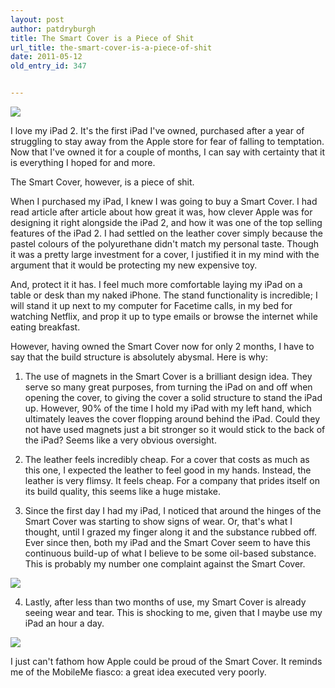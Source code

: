 ```yaml
---
layout: post
author: patdryburgh
title: The Smart Cover is a Piece of Shit
url_title: the-smart-cover-is-a-piece-of-shit
date: 2011-05-12
old_entry_id: 347


---
```


![](http://media.tumblr.com/tumblr_ll3vnxu7Pb1qzormt.jpg)

I love my iPad 2. It's the first iPad I've owned, purchased after a year of struggling to stay away from the Apple store for fear of falling to temptation. Now that I've owned it for a couple of months, I can say with certainty that it is everything I hoped for and more.

The Smart Cover, however, is a piece of shit.

When I purchased my iPad, I knew I was going to buy a Smart Cover. I had read article after article about how great it was, how clever Apple was for designing it right alongside the iPad 2, and how it was one of the top selling features of the iPad 2. I had settled on the leather cover simply because the pastel colours of the polyurethane didn't match my personal taste. Though it was a pretty large investment for a cover, I justified it in my mind with the argument that it would be protecting my new expensive toy.

And, protect it it has. I feel much more comfortable laying my iPad on a table or desk than my naked iPhone. The stand functionality is incredible; I will stand it up next to my computer for Facetime calls, in my bed for watching Netflix, and prop it up to type emails or browse the internet while eating breakfast.

However, having owned the Smart Cover now for only 2 months, I have to say that the build structure is absolutely abysmal. Here is why:

1. The use of magnets in the Smart Cover is a brilliant design idea. They serve so many great purposes, from turning the iPad on and off when opening the cover, to giving the cover a solid structure to stand the iPad up. However, 90% of the time I hold my iPad with my left hand, which ultimately leaves the cover flopping around behind the iPad. Could they not have used magnets just a bit stronger so it would stick to the back of the iPad? Seems like a very obvious oversight.

2. The leather feels incredibly cheap. For a cover that costs as much as this one, I expected the leather to feel good in my hands. Instead, the leather is very flimsy. It feels cheap. For a company that prides itself on its build quality, this seems like a huge mistake.

3. Since the first day I had my iPad, I noticed that around the hinges of the Smart Cover was starting to show signs of wear. Or, that's what I thought, until I grazed my finger along it and the substance rubbed off. Ever since then, both my iPad and the Smart Cover seem to have this continuous build-up of what I believe to be some oil-based substance. This is probably my number one complaint against the Smart Cover.

![](http://media.tumblr.com/tumblr_ll3vr77tWA1qzormt.jpg)

4. Lastly, after less than two months of use, my Smart Cover is already seeing wear and tear. This is shocking to me, given that I maybe use my iPad an hour a day.

![](http://media.tumblr.com/tumblr_ll3vpfbo4w1qzormt.jpg)

I just can't fathom how Apple could be proud of the Smart Cover. It reminds me of the MobileMe fiasco: a great idea executed very poorly.